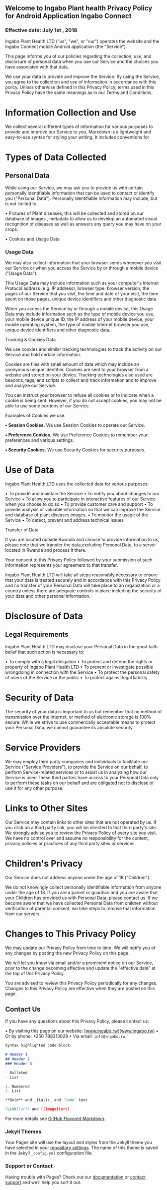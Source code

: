 ## Welcome to Ingabo Plant health Privacy Policy for Android Application Ingabo Connect

### Effective date: July 1st , 2018

Ingabo Plant Health LTD ("us", "we", or "our") operates the website and the Ingabo Connect mobile Android application (the "Service").

This page informs you of our policies regarding the collection, use, and disclosure of personal data when you use our Service and the choices you have associated with that data.

We use your data to provide and improve the Service. By using the Service, you agree to the collection and use of information in accordance with this policy. Unless otherwise defined in this Privacy Policy, terms used in this Privacy Policy have the same meanings as in our Terms and Conditions.

# Information Collection and Use

We collect several different types of information for various purposes to provide and improve our Service to you.
Markdown is a lightweight and easy-to-use syntax for styling your writing. It includes conventions for

# Types of Data Collected

## Personal Data

While using our Service, we may ask you to provide us with certain personally identifiable information that can be used to contact or identify you ("Personal Data"). Personally identifiable information may include, but is not limited to:

• Pictures of Plant diseases, this will be collected and stored on our database of images , metadata to allow us to develop an automated visual recognition of diseases as well as answers any query you may have on your crops.

• Cookies and Usage Data

### Usage Data

We may also collect information that your browser sends whenever you visit our Service or when you access the Service by or through a mobile device ("Usage Data").

This Usage Data may include information such as your computer's Internet Protocol address (e.g. IP address), browser type, browser version, the pages of our Service that you visit, the time and date of your visit, the time spent on those pages, unique device identifiers and other diagnostic data.

When you access the Service by or through a mobile device, this Usage Data may include information such as the type of mobile device you use, your mobile device unique ID, the IP address of your mobile device, your mobile operating system, the type of mobile Internet browser you use, unique device identifiers and other diagnostic data.

Tracking & Cookies Data

We use cookies and similar tracking technologies to track the activity on our Service and hold certain information.

Cookies are files with small amount of data which may include an anonymous unique identifier. Cookies are sent to your browser from a website and stored on your device. Tracking technologies also used are beacons, tags, and scripts to collect and track information and to improve and analyze our Service.

You can instruct your browser to refuse all cookies or to indicate when a cookie is being sent. However, if you do not accept cookies, you may not be able to use some portions of our Service.

Examples of Cookies we use:

**• Session Cookies.** We use Session Cookies to operate our Service.

**• Preference Cookies.** We use Preference Cookies to remember your preferences and various settings.

**• Security Cookies.** We use Security Cookies for security purposes.

# Use of Data

Ingabo Plant Health LTD uses the collected data for various purposes:

• To provide and maintain the Service
• To notify you about changes to our Service
• To allow you to participate in interactive features of our Service when you choose to do so
• To provide customer care and support
• To provide analysis or valuable information so that we can improve the Service and database of plant diseases images.
• To monitor the usage of the Service
• To detect, prevent and address technical issues

Transfer of Data

If you are located outside Rwanda and choose to provide information to us, please note that we transfer the data,excluding Personal Data, to a server located in Rwanda and process it there.

Your consent to this Privacy Policy followed by your submission of such information represents your agreement to that transfer.

Ingabo Plant Health LTD will take all steps reasonably necessary to ensure that your data is treated securely and in accordance with this Privacy Policy and no transfer of your Personal Data will take place to an organization or a country unless there are adequate controls in place including the security of your data and other personal information.

# Disclosure of Data

## Legal Requirements

Ingabo Plant Health LTD may disclose your Personal Data in the good faith belief that such action is necessary to:

• To comply with a legal obligation
• To protect and defend the rights or property of Ingabo Plant Health LTD
• To prevent or investigate possible wrongdoing in connection with the Service
• To protect the personal safety of users of the Service or the public
• To protect against legal liability

# Security of Data

The security of your data is important to us but remember that no method of transmission over the Internet, or method of electronic storage is 100% secure. While we strive to use commercially acceptable means to protect your Personal Data, we cannot guarantee its absolute security.

# Service Providers

We may employ third party companies and individuals to facilitate our Service ("Service Providers"), to provide the Service on our behalf, to perform Service-related services or to assist us in analyzing how our Service is used.These third parties have access to your Personal Data only to perform these tasks on our behalf and are obligated not to disclose or use it for any other purpose.

# Links to Other Sites

Our Service may contain links to other sites that are not operated by us. If you click on a third party link, you will be directed to that third party's site. We strongly advise you to review the Privacy Policy of every site you visit.
We have no control over and assume no responsibility for the content, privacy policies or practices of any third party sites or services.

# Children's Privacy

Our Service does not address anyone under the age of 18 ("Children").

We do not knowingly collect personally identifiable information from anyone under the age of 18. If you are a parent or guardian and you are aware that your Children has provided us with Personal Data, please contact us. If we become aware that we have collected Personal Data from children without verification of parental consent, we take steps to remove that information from our servers.

# Changes to This Privacy Policy

We may update our Privacy Policy from time to time. We will notify you of any changes by posting the new Privacy Policy on this page.

We will let you know via email and/or a prominent notice on our Service, prior to the change becoming effective and update the "effective date" at the top of this Privacy Policy.

You are advised to review this Privacy Policy periodically for any changes. Changes to this Privacy Policy are effective when they are posted on this page.

## Contact Us

If you have any questions about this Privacy Policy, please contact us:

• By visiting this page on our website: [www.ingabo.rw](www.ingabo.rw)
• Or by phone: +250 788313028
• Via email: `info@ingabo.rw`

```markdown
Syntax highlighted code block

# Header 1
## Header 2
### Header 3

- Bulleted
- List

1. Numbered
2. List

**Bold** and _Italic_ and `Code` text

[Link](url) and ![Image](src)
```

For more details see [GitHub Flavored Markdown](https://guides.github.com/features/mastering-markdown/).

### Jekyll Themes

Your Pages site will use the layout and styles from the Jekyll theme you have selected in your [repository settings](https://github.com/mutabazigakuba/IPH-PRIVACY-POLICY/settings). The name of this theme is saved in the Jekyll `_config.yml` configuration file.

### Support or Contact

Having trouble with Pages? Check out our [documentation](https://help.github.com/categories/github-pages-basics/) or [contact support](https://github.com/contact) and we’ll help you sort it out.
